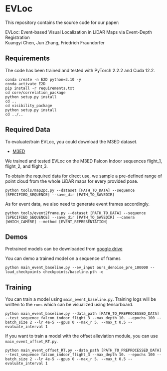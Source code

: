 # EVLoc
This repository contains the source code for our paper:

EVLoc: Event-based Visual Localization in LiDAR Maps via Event-Depth Registration<br/>
Kuangyi Chen, Jun Zhang, Friedrich Fraundorfer<br/>

## Requirements
The code has been trained and tested with PyTorch 2.2.2 and Cuda 12.2.
```Shell
conda create -n E2D python=3.10 -y
conda activate E2D
pip install -r requirements.txt
cd core/correlation_package
python setup.py install
cd ..
cd visibility_package
python setup.py install
cd ../..
```

## Required Data
To evaluate/train EVLoc, you could download the M3ED dataset.
* [M3ED](https://m3ed.io/data_overview/)

We trained and tested EVLoc on the M3ED Falcon Indoor sequences flight_1, flight_2, and flight_3.

To obtain the required data for direct use, we sample a pre-defined range of point cloud from the whole LiDAR maps for every provided pose.
```Shell
python tools/map2pc.py --dataset [PATH_TO_DATA] --sequence [SPECIFIED_SEQUENCE] --save_dir [PATH_TO_SAVEDIR]
```
As for event data, we also need to generate event frames accordingly.
```Shell
python tools/event2frame.py --dataset [PATH_TO_DATA] --sequence [SPECIFIED_SEQUENCE] --save_dir [PATH_TO_SAVEDIR] --camera [WHICH_CAMERE] --method [EVENT_REPRESENTATION]
```

## Demos
Pretrained models can be downloaded from [google drive](https://drive.google.com/drive/folders/1ASoSb4XsNDopaBkD503m9Vo_UHYpGTsa?usp=sharing)

You can demo a trained model on a sequence of frames
```Shell
python main_event_baseline.py --ev_input ours_denoise_pre_100000 --load_checkpoints checkpoints/baseline.pth -e
```

## Training
You can train a model using `main_event_baseline.py`. Training logs will be written to the `runs` which can be visualized using tensorboard.
```Shell
python main_event_baseline.py --data_path [PATH_TO_PREPROCESSED_DATA] --test_sequence falcon_indoor_flight_3 --max_depth 10. --epochs 100 --batch_size 2 --lr 4e-5 --gpus 0 --max_r 5. --max_t 0.5 --evaluate_interval 1
```
If you want to train a model with the offset alleviation module, you can use `main_event_offset_RT.py`.
```Shell
python main_event_offset_RT.py --data_path [PATH_TO_PREPROCESSED_DATA] --test_sequence falcon_indoor_flight_3 --max_depth 10. --epochs 100 --batch_size 2 --lr 4e-5 --gpus 0 --max_r 5. --max_t 0.5 --evaluate_interval 1
```